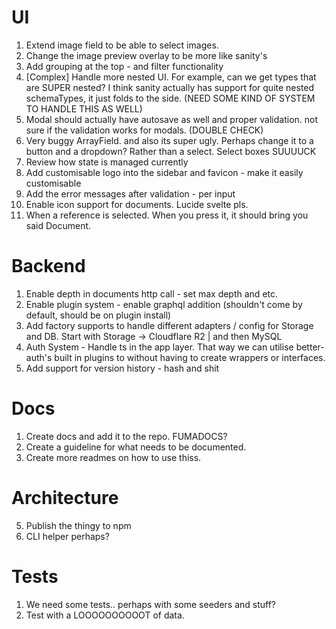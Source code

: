 # UI
1. Extend image field to be able to select images.
2. Change the image preview overlay to be more like sanity's
3. Add grouping at the top - and filter functionality
4. [Complex] Handle more nested UI. For example, can we get types that are SUPER nested? I think sanity actually has support for quite nested schemaTypes, it just folds to the side. (NEED SOME KIND OF SYSTEM TO HANDLE THIS AS WELL)
5. Modal should actually have autosave as well and proper validation. not sure if the validation works for modals. (DOUBLE CHECK)
6. Very buggy ArrayField. and also its super ugly. Perhaps change it to a button and a dropdown? Rather than a select. Select boxes SUUUUCK
7. Review how state is managed currently
8. Add customisable logo into the sidebar and favicon - make it easily customisable
9. Add the error messages after validation - per input
10. Enable icon support for documents. Lucide svelte pls.
11. When a reference is selected. When you press it, it should bring you said Document.

# Backend
1. Enable depth in documents http call - set max depth and etc.
2. Enable plugin system - enable graphql addition (shouldn't come by default, should be on plugin install)
3. Add factory supports to handle different adapters / config for Storage and DB. Start with Storage -> Cloudflare R2 | and then MySQL
4. Auth System - Handle ts in the app layer. That way we can utilise better-auth's built in plugins to without having to create wrappers or interfaces.
6. Add support for version history - hash and shit

# Docs
1. Create docs and add it to the repo. FUMADOCS?
2. Create a guideline for what needs to be documented.
3. Create more readmes on how to use thiss.

# Architecture
5. Publish the thingy to npm
6. CLI helper perhaps?

# Tests
1. We need some tests.. perhaps with some seeders and stuff?
2. Test with a LOOOOOOOOOOT of data.

